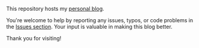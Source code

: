 This repository hosts my [personal blog](https://fahimahmad.netlify.app).

You're welcome to help by reporting any issues, typos, or code problems in the [Issues section](https://github.com/Fahim-Ahmad/my_blog/issues). Your input is valuable in making this blog better.

Thank you for visiting!

